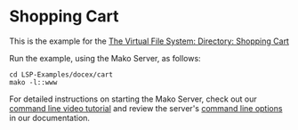 # Shopping Cart

This is the example for the [The Virtual File System: Directory: Shopping Cart](https://realtimelogic.com/ba/doc/en/VirtualFileSystem.html#directory)

Run the example, using the Mako Server, as follows:

```
cd LSP-Examples/docex/cart
mako -l::www
```

For detailed instructions on starting the Mako Server, check out our [command line video tutorial](https://youtu.be/vwQ52ZC5RRg) and review the server's [command line options](https://realtimelogic.com/ba/doc/?url=Mako.html#loadapp) in our documentation.
